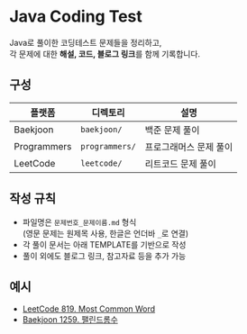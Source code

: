 # Java Coding Test

Java로 풀이한 코딩테스트 문제들을 정리하고,  
각 문제에 대한 **해설, 코드, 블로그 링크**를 함께 기록합니다.

## 구성

| 플랫폼 | 디렉토리 | 설명 |
|--------|------------|------|
| Baekjoon | `baekjoon/` | 백준 문제 풀이 |
| Programmers | `programmers/` | 프로그래머스 문제 풀이 |
| LeetCode | `leetcode/` | 리트코드 문제 풀이 |


## 작성 규칙
- 파일명은 `문제번호_문제이름.md` 형식  
  (영문 문제는 원제목 사용, 한글은 언더바 `_`로 연결)
- 각 풀이 문서는 아래 TEMPLATE를 기반으로 작성  
- 풀이 외에도 블로그 링크, 참고자료 등을 추가 가능


## 예시
- [LeetCode 819. Most Common Word](leetcode/819_Most_Common_Word.md)
- [Baekjoon 1259. 팰린드롬수](baekjoon/1259_팰린드롬수.md)
